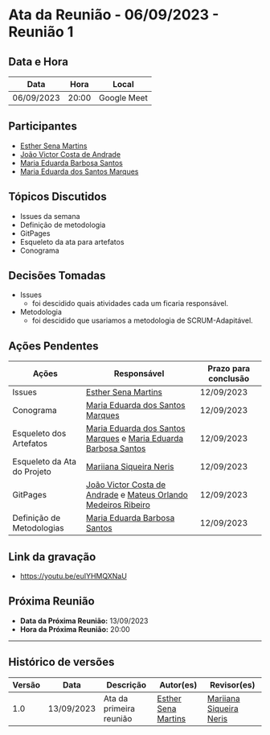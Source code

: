 # Ata da Reunião - 06/09/2023 - Reunião 1

## Data e Hora
| Data          | Hora    | Local       |
|---------------|---------|-------------|
| 06/09/2023    | 20:00   | Google Meet |

  
## Participantes
* [Esther Sena Martins](https://github.com/esmsena) 
* [João Victor Costa de Andrade](https://github.com/jvcostta)
* [Maria Eduarda Barbosa Santos](https://github.com/Madu01) 
* [Maria Eduarda dos Santos Marques ](https://github.com/EduardaSMarques)

## Tópicos Discutidos
* Issues da semana
* Definição de metodologia
* GitPages
* Esqueleto da ata para artefatos
* Conograma

## Decisões Tomadas
* Issues
  - foi descidido quais atividades cada um ficaria responsável.
* Metodologia
  - foi descidido que usariamos a metodologia de SCRUM-Adapitável.

## Ações Pendentes
| Ações       | Responsável     | Prazo para conclusão |
|-------------|-----------------|----------------------|
| Issues      | [Esther Sena Martins ](https://github.com/esmsena)   | 12/09/2023           |
| Conograma   | [Maria Eduarda dos Santos Marques](https://github.com/EduardaSMarques)   | 12/09/2023           |
| Esqueleto dos Artefatos | [Maria Eduarda dos Santos Marques](https://github.com/EduardaSMarques) e [Maria Eduarda Barbosa Santos](https://github.com/Madu01) | 12/09/2023          |
| Esqueleto da Ata do Projeto | [Mariiana Siqueira Neris](https://github.com/Maryyscreuza)| 12/09/2023          |
| GitPages   | [João Victor Costa de Andrade](https://github.com/jvcostta) e [Mateus Orlando Medeiros Ribeiro ](https://github.com/MateusPy) | 12/09/2023          |
| Definição de Metodologias  | [Maria Eduarda Barbosa Santos](https://github.com/Madu01) | 12/09/2023          |

## Link da gravação
* https://youtu.be/euIYHMQXNaU

## Próxima Reunião
* **Data da Próxima Reunião:** 13/09/2023
* **Hora da Próxima Reunião:** 20:00
---

## Histórico de versões
| Versão | Data       | Descrição                   | Autor(es)     | Revisor(es) |
|--------|------------|-----------------------------|---------------|-------------|
| 1.0    | 13/09/2023 | Ata da primeira reunião     |  [Esther Sena Martins](https://github.com/esmsena)   |  [Mariiana Siqueira Neris](https://github.com/Maryyscreuza)           |
